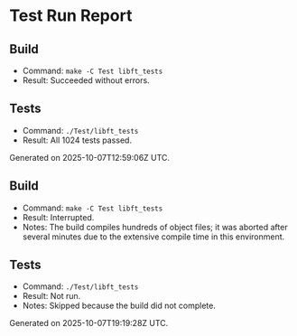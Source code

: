 # Test Run Report

## Build
- Command: `make -C Test libft_tests`
- Result: Succeeded without errors.

## Tests
- Command: `./Test/libft_tests`
- Result: All 1024 tests passed.

Generated on 2025-10-07T12:59:06Z UTC.

## Build
- Command: `make -C Test libft_tests`
- Result: Interrupted.
- Notes: The build compiles hundreds of object files; it was aborted after several minutes due to the extensive compile time in this environment.

## Tests
- Command: `./Test/libft_tests`
- Result: Not run.
- Notes: Skipped because the build did not complete.

Generated on 2025-10-07T19:19:28Z UTC.
